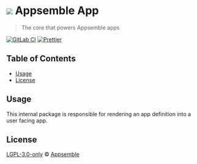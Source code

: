# ![](https://gitlab.com/appsemble/appsemble/-/raw/0.32.2-test.5/config/assets/logo.svg) Appsemble App

> The core that powers Appsemble apps

[![GitLab CI](https://gitlab.com/appsemble/appsemble/badges/0.32.2-test.5/pipeline.svg)](https://gitlab.com/appsemble/appsemble/-/releases/0.32.2-test.5)
[![Prettier](https://img.shields.io/badge/code_style-prettier-ff69b4.svg)](https://prettier.io)

## Table of Contents

- [Usage](#usage)
- [License](#license)

## Usage

This internal package is responsible for rendering an app definition into a user facing app.

## License

[LGPL-3.0-only](https://gitlab.com/appsemble/appsemble/-/blob/0.32.2-test.5/LICENSE.md) ©
[Appsemble](https://appsemble.com)
